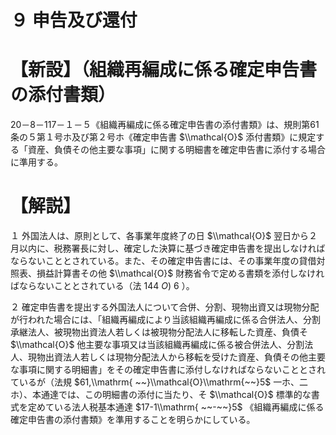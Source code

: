 # ９ 申告及び還付

# 【新設】（組織再編成に係る確定申告書の添付書類）

20－8－117－１－５《組織再編成に係る確定申告書の添付書類》は、規則第61 条の５第１号ホ及び第２号ホ《確定申告書 $\\mathcal{O}$ 添付書類》に規定する「資産、負債その他主要な事項」に関する明細書を確定申告書に添付する場合に準用する。

# 【解説】

１ 外国法人は、原則として、各事業年度終了の日 $\\mathcal{O}$ 翌日から２月以内に、税務署長に対し、確定した決算に基づき確定申告書を提出しなければならないこととされている。また、その確定申告書には、その事業年度の貸借対照表、損益計算書その他 $\\mathcal{O}$ 財務省令で定める書類を添付しなければならないこととされている（法 $144\ O)\ 6$ ）。

２ 確定申告書を提出する外国法人について合併、分割、現物出資又は現物分配が行われた場合には、「組織再編成により当該組織再編成に係る合併法人、分割承継法人、被現物出資法人若しくは被現物分配法人に移転した資産、負債そ $\\mathcal{O}$ 他主要な事項又は当該組織再編成に係る被合併法人、分割法人、現物出資法人若しくは現物分配法人から移転を受けた資産、負債その他主要な事項に関する明細書」をその確定申告書に添付しなければならないこととされているが（法規 $61,\\mathrm{ ~~}\\mathcal{O}\\mathrm{~~}5$ 一ホ、二ホ）、本通達では、この明細書の添付に当たり、そ $\\mathcal{O}$ 標準的な書式を定めている法人税基本通達 $17-1\\mathrm{ ~~-~~}5$ 《組織再編成に係る確定申告書の添付書類》を準用することを明らかにしている。